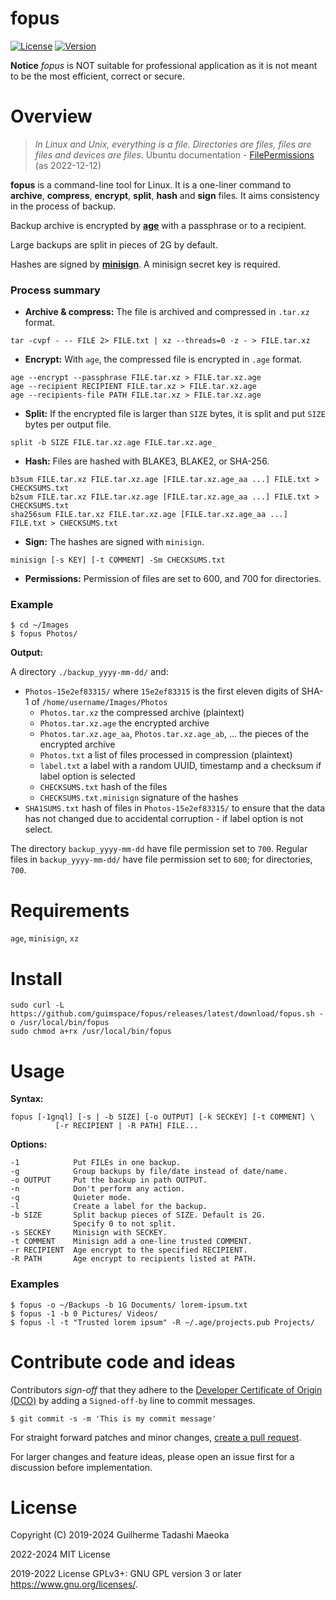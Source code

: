 # fopus

[![License](https://img.shields.io/github/license/guimspace/fopus)](https://github.com/guimspace/fopus/blob/master/LICENSE) [![Version](https://img.shields.io/github/release-pre/guimspace/fopus.svg)](https://github.com/guimspace/fopus/releases)

**Notice** _fopus_ is NOT suitable for professional application as it is not meant to be the most efficient, correct or secure.

# Overview

> *In Linux and Unix, everything is a file.  Directories are files, files are files and devices are files*.
> Ubuntu documentation - [FilePermissions](https://help.ubuntu.com/community/FilePermissions) (as 2022-12-12)

**fopus** is a command-line tool for Linux. It is a one-liner command to **archive**, **compress**, **encrypt**, **split**, **hash** and **sign** files. It aims consistency in the process of backup.

Backup archive is encrypted by [**age**](https://github.com/FiloSottile/age) with a passphrase or to a recipient.

Large backups are split in pieces of 2G by default.

Hashes are signed by [**minisign**](https://github.com/jedisct1/minisign). A minisign secret key is required.

### Process summary

- **Archive & compress:** The file is archived and compressed in `.tar.xz` format.
```
tar -cvpf - -- FILE 2> FILE.txt | xz --threads=0 -z - > FILE.tar.xz
```

- **Encrypt:** With `age`, the compressed file is encrypted in `.age` format.
```
age --encrypt --passphrase FILE.tar.xz > FILE.tar.xz.age
age --recipient RECIPIENT FILE.tar.xz > FILE.tar.xz.age
age --recipients-file PATH FILE.tar.xz > FILE.tar.xz.age
```

- **Split:** If the encrypted file is larger than `SIZE` bytes, it is split and put `SIZE` bytes per output file.
```
split -b SIZE FILE.tar.xz.age FILE.tar.xz.age_
```

- **Hash:** Files are hashed with BLAKE3, BLAKE2, or SHA-256.
```
b3sum FILE.tar.xz FILE.tar.xz.age [FILE.tar.xz.age_aa ...] FILE.txt > CHECKSUMS.txt
b2sum FILE.tar.xz FILE.tar.xz.age [FILE.tar.xz.age_aa ...] FILE.txt > CHECKSUMS.txt
sha256sum FILE.tar.xz FILE.tar.xz.age [FILE.tar.xz.age_aa ...] FILE.txt > CHECKSUMS.txt
```

- **Sign:** The hashes are signed with `minisign`.
```
minisign [-s KEY] [-t COMMENT] -Sm CHECKSUMS.txt
```

- **Permissions:** Permission of files are set to 600, and 700 for directories.

### Example

```
$ cd ~/Images
$ fopus Photos/
```

**Output:**

A directory `./backup_yyyy-mm-dd/` and:
 - `Photos-15e2ef83315/` where `15e2ef83315` is the first eleven digits of SHA-1 of `/home/username/Images/Photos`
   - `Photos.tar.xz` the compressed archive (plaintext)
   - `Photos.tar.xz.age` the encrypted archive
   - `Photos.tar.xz.age_aa`, `Photos.tar.xz.age_ab`, ... the pieces of the encrypted archive
   - `Photos.txt` a list of files processed in compression (plaintext)
   - `label.txt` a label with a random UUID, timestamp and a checksum if label option is selected
   - `CHECKSUMS.txt` hash of the files
   - `CHECKSUMS.txt.minisign` signature of the hashes
 - `SHA1SUMS.txt` hash of files in `Photos-15e2ef83315/` to ensure that the data has not changed due to accidental corruption - if label option is not select.

The directory `backup_yyyy-mm-dd` have file permission set to `700`. Regular files in `backup_yyyy-mm-dd/` have file permission set to `600`; for directories, `700`.


# Requirements

`age`, `minisign`, `xz`


# Install

```
sudo curl -L https://github.com/guimspace/fopus/releases/latest/download/fopus.sh -o /usr/local/bin/fopus
sudo chmod a+rx /usr/local/bin/fopus
```


# Usage

**Syntax:**
```
fopus [-1gnql] [-s | -b SIZE] [-o OUTPUT] [-k SECKEY] [-t COMMENT] \
          [-r RECIPIENT | -R PATH] FILE...
```

**Options:**
```
-1            Put FILEs in one backup.
-g            Group backups by file/date instead of date/name.
-o OUTPUT     Put the backup in path OUTPUT.
-n            Don't perform any action.
-q            Quieter mode.
-l            Create a label for the backup.
-b SIZE       Split backup pieces of SIZE. Default is 2G.
              Specify 0 to not split.
-s SECKEY     Minisign with SECKEY.
-t COMMENT    Minisign add a one-line trusted COMMENT.
-r RECIPIENT  Age encrypt to the specified RECIPIENT.
-R PATH       Age encrypt to recipients listed at PATH.
```

### Examples

```
$ fopus -o ~/Backups -b 1G Documents/ lorem-ipsum.txt
$ fopus -1 -b 0 Pictures/ Videos/
$ fopus -l -t "Trusted lorem ipsum" -R ~/.age/projects.pub Projects/
```

# Contribute code and ideas

Contributors *sign-off* that they adhere to the [Developer Certificate of Origin (DCO)](https://developercertificate.org/) by adding a `Signed-off-by` line to commit messages.

```
$ git commit -s -m 'This is my commit message'
```

For straight forward patches and minor changes, [create a pull request](https://help.github.com/en/articles/creating-a-pull-request).

For larger changes and feature ideas, please open an issue first for a discussion before implementation.


# License

Copyright (C) 2019-2024 Guilherme Tadashi Maeoka

2022-2024 MIT License

2019-2022 License GPLv3+: GNU GPL version 3 or later <https://www.gnu.org/licenses/>.
